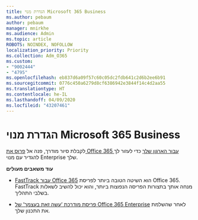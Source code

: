 ```yaml
---
title: הגדרת מנוי Microsoft 365 Business
ms.author: pebaum
author: pebaum
manager: mnirkhe
ms.audience: Admin
ms.topic: article
ROBOTS: NOINDEX, NOFOLLOW
localization_priority: Priority
ms.collection: Adm_O365
ms.custom:
- "9002444"
- "4795"
ms.openlocfilehash: eb837d6a09f57c60c05dc2fdb641c2d6b2ee6b91
ms.sourcegitcommit: 0776c450a6279d8cf6386942e3844f14c4d2aa55
ms.translationtype: HT
ms.contentlocale: he-IL
ms.lasthandoff: 04/09/2020
ms.locfileid: "43207461"
---
```

# <a name="set-up-a-microsoft-365-business-subscription"></a>הגדרת מנוי Microsoft 365 Business

לקבלת סיור מודרך, פנה אל [פרוס את Office 365 עבור הארגון שלך](https://docs.microsoft.com/office365/enterprise/setup-overview-for-enterprises) כדי לעזור לך להגדיר עם מנוי Enterprise שלך.

**עוד משאבים מעולים**

- [FastTrack עבור Office 365](https://docs.microsoft.com/fasttrack/O365-fasttrack-benefit-for-office-365) הוא השיטה הטובה ביותר לפריסת Office 365. FastTrack מנחה אותך בתצורות הפריסה הנפוצות ביותר, והוא יכול להשיב לשאלות בשלבי התהליך. 

- [פריסת מודרכת ‘עשה זאת בעצמך‘ של Office 365 Enterprise](https://docs.microsoft.com/office365/enterprise/setup-overview-for-enterprises#do-it-yourself-guided-deployment-of-office-365-enterprise) לאחר שהשלמת את התכנון שלך. 
